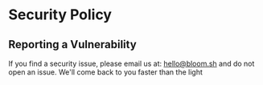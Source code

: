 # Security Policy


## Reporting a Vulnerability

If you find a security issue, please email us at: hello@bloom.sh and do not open an issue.
We'll come back to you faster than the light
